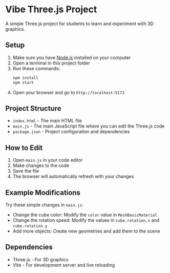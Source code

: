 # Vibe Three.js Project

A simple Three.js project for students to learn and experiment with 3D graphics.

## Setup

1. Make sure you have [Node.js](https://nodejs.org/) installed on your computer
2. Open a terminal in this project folder
3. Run these commands:
   ```bash
   npm install
   npm start
   ```
4. Open your browser and go to `http://localhost:5173`

## Project Structure

- `index.html` - The main HTML file
- `main.js` - The main JavaScript file where you can edit the Three.js code
- `package.json` - Project configuration and dependencies

## How to Edit

1. Open `main.js` in your code editor
2. Make changes to the code
3. Save the file
4. The browser will automatically refresh with your changes

## Example Modifications

Try these simple changes in `main.js`:
- Change the cube color: Modify the `color` value in `MeshBasicMaterial`
- Change the rotation speed: Modify the values in `cube.rotation.x` and `cube.rotation.y`
- Add more objects: Create new geometries and add them to the scene

## Dependencies

- Three.js - For 3D graphics
- Vite - For development server and live reloading 